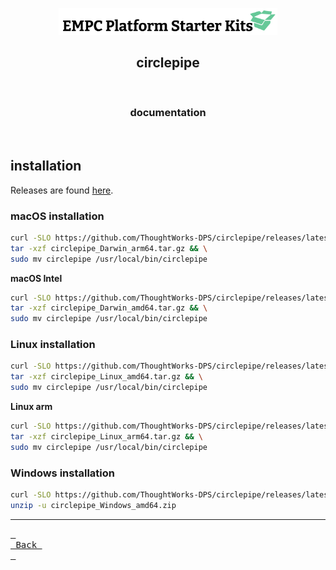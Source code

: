 <div align="center">
	<p>
		<img alt="DPS Title" src="https://raw.githubusercontent.com/ThoughtWorks-DPS/static/master/EMPCPlatformStarterKitsImage.png?sanitize=true" width=350/>
	</p>
  <h2>circlepipe</h2>
  <br />
  <h3>documentation</h3>
</div>
<br />

## installation

Releases are found [here](https://github.com/ThoughtWorks-DPS/circlepipe/releases).  

### macOS installation
```bash
curl -SLO https://github.com/ThoughtWorks-DPS/circlepipe/releases/latest/download/circlepipe_Darwin_arm64.tar.gz && \
tar -xzf circlepipe_Darwin_arm64.tar.gz && \
sudo mv circlepipe /usr/local/bin/circlepipe
```

**macOS Intel**
```bash
curl -SLO https://github.com/ThoughtWorks-DPS/circlepipe/releases/latest/download/circlepipe_Darwin_amd64.tar.gz && \
tar -xzf circlepipe_Darwin_amd64.tar.gz && \
sudo mv circlepipe /usr/local/bin/circlepipe
```
### Linux installation
```bash
curl -SLO https://github.com/ThoughtWorks-DPS/circlepipe/releases/latest/download/circlepipe_Linux_amd64.tar.gz && \
tar -xzf circlepipe_Linux_amd64.tar.gz && \
sudo mv circlepipe /usr/local/bin/circlepipe
```

**Linux arm**
```bash
curl -SLO https://github.com/ThoughtWorks-DPS/circlepipe/releases/latest/download/circlepipe_Linux_arm64.tar.gz && \
tar -xzf circlepipe_Linux_arm64.tar.gz && \
sudo mv circlepipe /usr/local/bin/circlepipe
```

### Windows installation
```bash
curl -SLO https://github.com/ThoughtWorks-DPS/circlepipe/releases/latest/download/circlepipe_Windows_amd64.zip && \
unzip -u circlepipe_Windows_amd64.zip
```

<hr>  

[<kbd> <br> Back <br> </kbd>](./table_of_contents.md)
